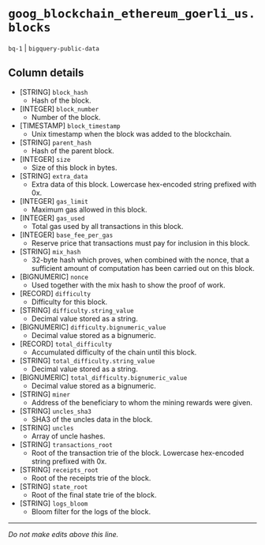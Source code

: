 # `goog_blockchain_ethereum_goerli_us.blocks`
`bq-1` | `bigquery-public-data`

## Column details
* [STRING]    `block_hash`
  - Hash of the block.
* [INTEGER]   `block_number`
  - Number of the block.
* [TIMESTAMP] `block_timestamp`
  - Unix timestamp when the block was added to the blockchain.
* [STRING]    `parent_hash`
  - Hash of the parent block.
* [INTEGER]   `size`
  - Size of this block in bytes.
* [STRING]    `extra_data`
  - Extra data of this block. Lowercase hex-encoded string prefixed with 0x.
* [INTEGER]   `gas_limit`
  - Maximum gas allowed in this block.
* [INTEGER]   `gas_used`
  - Total gas used by all transactions in this block.
* [INTEGER]   `base_fee_per_gas`
  - Reserve price that transactions must pay for inclusion in this block.
* [STRING]    `mix_hash`
  - 32-byte hash which proves, when combined with the nonce, that a sufficient amount of computation has been carried out on this block.
* [BIGNUMERIC] `nonce`
  - Used together with the mix hash to show the proof of work.
* [RECORD]    `difficulty`
  - Difficulty for this block.
* [STRING]    `difficulty.string_value`
  - Decimal value stored as a string.
* [BIGNUMERIC] `difficulty.bignumeric_value`
  - Decimal value stored as a bignumeric.
* [RECORD]    `total_difficulty`
  - Accumulated difficulty of the chain until this block.
* [STRING]    `total_difficulty.string_value`
  - Decimal value stored as a string.
* [BIGNUMERIC] `total_difficulty.bignumeric_value`
  - Decimal value stored as a bignumeric.
* [STRING]    `miner`
  - Address of the beneficiary to whom the mining rewards were given.
* [STRING]    `uncles_sha3`
  - SHA3 of the uncles data in the block.
* [STRING]    `uncles`
  - Array of uncle hashes.
* [STRING]    `transactions_root`
  - Root of the transaction trie of the block. Lowercase hex-encoded string prefixed with 0x.
* [STRING]    `receipts_root`
  - Root of the receipts trie of the block.
* [STRING]    `state_root`
  - Root of the final state trie of the block.
* [STRING]    `logs_bloom`
  - Bloom filter for the logs of the block.

-------------------------------------------------------------------------------
*Do not make edits above this line.*
